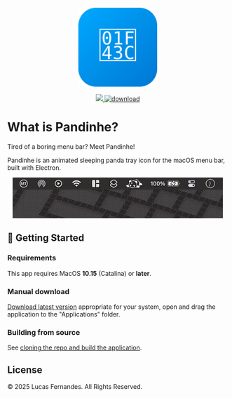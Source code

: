 <p align="center">
  <img src="assets/icon_v2.svg" alt="Pandinhe" width="180" height="180"/>
</p>
<p align="center">
  <a href="">
    <img src="https://img.shields.io/badge/from-Brazil_with_%E2%99%A5%EF%B8%8F-blue">
  </a>
  <a href="">
    <img src="https://img.shields.io/badge/download-latest-success.svg" alt="download">
  </a>
</p>

# What is Pandinhe?

Tired of a boring menu bar? Meet Pandinhe!

Pandinhe is an animated sleeping panda tray icon for the macOS menu bar, built
with Electron.

<p align="center">
  <img src="./assets/menubar_sprawling_panda.gif">
</p>




## 🚀 Getting Started

### Requirements 

This app requires MacOS **10.15** (Catalina) or **later**.




### Manual download

[Download latest version](https://github.com/lsfernandes92/panda-tray/releases/latest)
appropriate for your system, open and drag the application to the "Applications"
folder.




### Building from source

See [cloning the repo and build the application](./docs/cloning%20the%20repo%20and%20build%20the%20application.md).




## License

© 2025 Lucas Fernandes. All Rights Reserved.